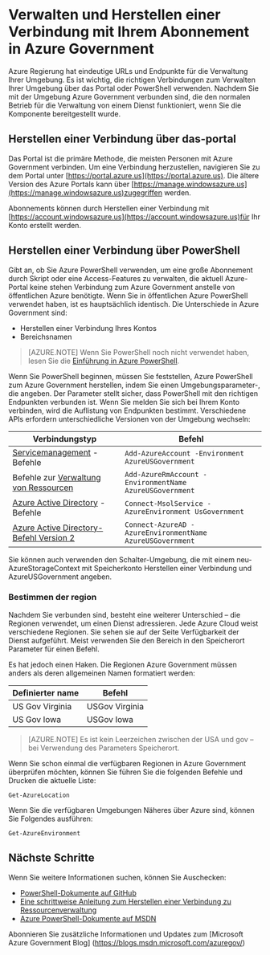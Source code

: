 <properties
    pageTitle="Azure Government Services | Microsoft Azure"
    description="Informationen zum Verwalten Ihrer Abonnements Azure Government"
    services="Azure-Government"
    cloud="gov" 
    documentationCenter=""
    authors="zakramer"
    manager="liki"
    editor="" />

<tags
    ms.service="multiple"
    ms.devlang="na"
    ms.topic="article"
    ms.tgt_pltfrm="na"
    ms.workload="azure-government"
    ms.date="10/21/2016"
    ms.author="zakramer" />


#  <a name="managing-and-connecting-to-your-subscription-in-azure-government"></a>Verwalten und Herstellen einer Verbindung mit Ihrem Abonnement in Azure Government

Azure Regierung hat eindeutige URLs und Endpunkte für die Verwaltung Ihrer Umgebung. Es ist wichtig, die richtigen Verbindungen zum Verwalten Ihrer Umgebung über das Portal oder PowerShell verwenden. Nachdem Sie mit der Umgebung Azure Government verbunden sind, die den normalen Betrieb für die Verwaltung von einem Dienst funktioniert, wenn Sie die Komponente bereitgestellt wurde.

## <a name="connecting-via-the-portal"></a>Herstellen einer Verbindung über das-portal
Das Portal ist die primäre Methode, die meisten Personen mit Azure Government verbinden.  Um eine Verbindung herzustellen, navigieren Sie zu dem Portal unter [https://portal.azure.us](https://portal.azure.us).  Die ältere Version des Azure Portals kann über [https://manage.windowsazure.us](https://manage.windowsazure.us)zugegriffen werden.

Abonnements können durch Herstellen einer Verbindung mit [https://account.windowsazure.us](https://account.windowsazure.us)für Ihr Konto erstellt werden.

## <a name="connecting-via-powershell"></a>Herstellen einer Verbindung über PowerShell

Gibt an, ob Sie Azure PowerShell verwenden, um eine große Abonnement durch Skript oder eine Access-Features zu verwalten, die aktuell Azure-Portal keine stehen Verbindung zum Azure Government anstelle von öffentlichen Azure benötigte.  Wenn Sie in öffentlichen Azure PowerShell verwendet haben, ist es hauptsächlich identisch.  Die Unterschiede in Azure Government sind:

+ Herstellen einer Verbindung Ihres Kontos
+ Bereichsnamen

>[AZURE.NOTE] Wenn Sie PowerShell noch nicht verwendet haben, lesen Sie die [Einführung in Azure PowerShell](../powershell-install-configure.md).

Wenn Sie PowerShell beginnen, müssen Sie feststellen, Azure PowerShell zum Azure Government herstellen, indem Sie einen Umgebungsparameter-, die angeben.  Der Parameter stellt sicher, dass PowerShell mit den richtigen Endpunkten verbunden ist.  Wenn Sie melden Sie sich bei Ihrem Konto verbinden, wird die Auflistung von Endpunkten bestimmt.  Verschiedene APIs erfordern unterschiedliche Versionen von der Umgebung wechseln:

Verbindungstyp | Befehl
---|----
[Servicemanagement](https://msdn.microsoft.com/library/dn708504.aspx) -Befehle | `Add-AzureAccount -Environment AzureUSGovernment`
Befehle zur [Verwaltung von Ressourcen](https://msdn.microsoft.com/library/mt125356.aspx) | `Add-AzureRmAccount -EnvironmentName AzureUSGovernment`
[Azure Active Directory](https://msdn.microsoft.com/library/azure/jj151815.aspx) -Befehle | `Connect-MsolService -AzureEnvironment UsGovernment`
[Azure Active Directory-Befehl Version 2](https://msdn.microsoft.com/library/azure/mt757189.aspx) | `Connect-AzureAD -AzureEnvironmentName AzureUSGovernment`

Sie können auch verwenden den Schalter-Umgebung, die mit einem neu-AzureStorageContext mit Speicherkonto Herstellen einer Verbindung und AzureUSGovernment angeben.

### <a name="determining-region"></a>Bestimmen der region

Nachdem Sie verbunden sind, besteht eine weiterer Unterschied – die Regionen verwendet, um einen Dienst adressieren.  Jede Azure Cloud weist verschiedene Regionen.  Sie sehen sie auf der Seite Verfügbarkeit der Dienst aufgeführt.  Meist verwenden Sie den Bereich in den Speicherort Parameter für einen Befehl.

Es hat jedoch einen Haken.  Die Regionen Azure Government müssen anders als deren allgemeinen Namen formatiert werden:

Definierter name | Befehl
---|----
US Gov Virginia | USGov Virginia
US Gov Iowa | USGov Iowa

>[AZURE.NOTE] Es ist kein Leerzeichen zwischen der USA und gov – bei Verwendung des Parameters Speicherort.

Wenn Sie schon einmal die verfügbaren Regionen in Azure Government überprüfen möchten, können Sie führen Sie die folgenden Befehle und Drucken die aktuelle Liste:

    Get-AzureLocation

Wenn Sie die verfügbaren Umgebungen Näheres über Azure sind, können Sie Folgendes ausführen:

    Get-AzureEnvironment

## <a name="next-steps"></a>Nächste Schritte

Wenn Sie weitere Informationen suchen, können Sie Auschecken:

+ [PowerShell-Dokumente auf GitHub](https://github.com/Azure/azure-powershell)
+ [Eine schrittweise Anleitung zum Herstellen einer Verbindung zu Ressourcenverwaltung](https://blogs.msdn.microsoft.com/azuregov/2015/10/08/configuring-arm-on-azure-gc/)
+ [Azure PowerShell-Dokumente auf MSDN](https://msdn.microsoft.com/library/mt619274.aspx)

Abonnieren Sie zusätzliche Informationen und Updates zum [Microsoft Azure Government Blog] (https://blogs.msdn.microsoft.com/azuregov/)
